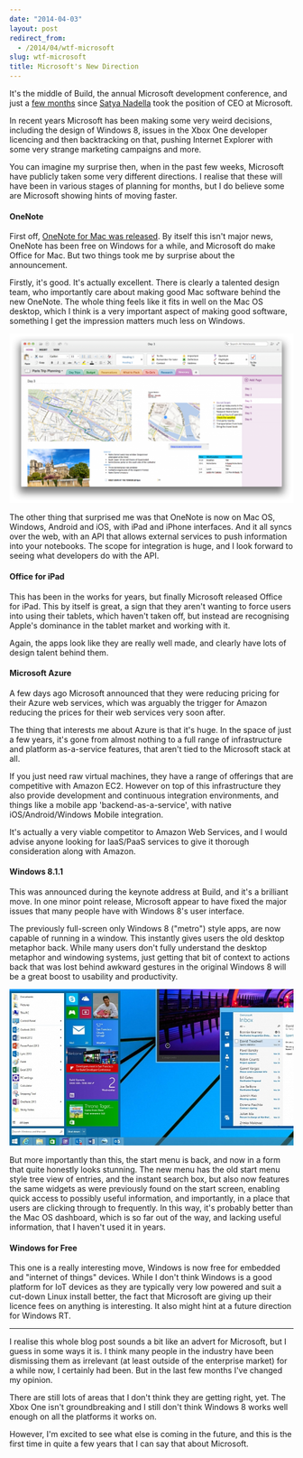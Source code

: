 ```yaml
---
date: "2014-04-03"
layout: post
redirect_from:
  - /2014/04/wtf-microsoft
slug: wtf-microsoft
title: Microsoft's New Direction
---
```


It's the middle of Build, the annual Microsoft development conference, and just a [few months](http://www.microsoft.com/en-us/news/press/2014/feb14/02-04newspr.aspx) since [Satya Nadella](https://www.microsoft.com/en-us/news/ceo/index.html) took the position of CEO at Microsoft.

In recent years Microsoft has been making some very weird decisions, including the design of Windows 8, issues in the Xbox One developer licencing and then backtracking on that, pushing Internet Explorer with some very strange marketing campaigns and more.

You can imagine my surprise then, when in the past few weeks, Microsoft have publicly taken some very different directions. I realise that these will have been in various stages of planning for months, but I do believe some are Microsoft showing hints of moving faster.

#### OneNote

First off, [OneNote for Mac was released](http://blogs.office.com/2014/03/17/introducing-onenote-for-mac/). By itself this isn't major news, OneNote has been free on Windows for a while, and Microsoft do make Office for Mac. But two things took me by surprise about the announcement.

Firstly, it's good. It's actually excellent. There is clearly a talented design team, who importantly care about making good Mac software behind the new OneNote. The whole thing feels like it fits in well on the Mac OS desktop, which I think is a very important aspect of making good software, something I get the impression matters much less on Windows.

![Microsoft OneNote](images/onenote.png)

The other thing that surprised me was that OneNote is now on Mac OS, Windows, Android and iOS, with iPad and iPhone interfaces. And it all syncs over the web, with an API that allows external services to push information into your notebooks. The scope for integration is huge, and I look forward to seeing what developers do with the API.

#### Office for iPad

This has been in the works for years, but finally Microsoft released Office for iPad. This by itself is great, a sign that they aren't wanting to force users into using their tablets, which haven't taken off, but instead are recognising Apple's dominance in the tablet market and working with it.

Again, the apps look like they are really well made, and clearly have lots of design talent behind them.

#### Microsoft Azure

A few days ago Microsoft announced that they were reducing pricing for their Azure web services, which was arguably the trigger for Amazon reducing the prices for their web services very soon after.

The thing that interests me about Azure is that it's huge. In the space of just a few years, it's gone from almost nothing to a full range of infrastructure and platform as-a-service features, that aren't tied to the Microsoft stack at all.

If you just need raw virtual machines, they have a range of offerings that are competitive with Amazon EC2. However on top of this infrastructure they also provide development and continuous integration environments, and things like a mobile app 'backend-as-a-service', with native iOS/Android/Windows Mobile integration.

It's actually a very viable competitor to Amazon Web Services, and I would advise anyone looking for IaaS/PaaS services to give it thorough consideration along with Amazon.

#### Windows 8.1.1

This was announced during the keynote address at Build, and it's a brilliant move. In one minor point release, Microsoft appear to have fixed the major issues that many people have with Windows 8's user interface.

The previously full-screen only Windows 8 ("metro") style apps, are now capable of running in a window. This instantly gives users the old desktop metaphor back. While many users don't fully understand the desktop metaphor and windowing systems, just getting that bit of context to actions back that was lost behind awkward gestures in the original Windows 8 will be a great boost to usability and productivity.

![Windows 8](images/windows8.jpg)

But more importantly than this, the start menu is back, and now in a form that quite honestly looks stunning. The new menu has the old start menu style tree view of entries, and the instant search box, but also now features the same widgets as were previously found on the start screen, enabling quick access to possibly useful information, and importantly, in a place that users are clicking through to frequently. In this way, it's probably better than the Mac OS dashboard, which is so far out of the way, and lacking useful information, that I haven't used it in years.

#### Windows for Free

This one is a really interesting move, Windows is now free for embedded and "internet of things" devices. While I don't think Windows is a good platform for IoT devices as they are typically very low powered and suit a cut-down Linux install better, the fact that Microsoft are giving up their licence fees on anything is interesting. It also might hint at a future direction for Windows RT.

---

I realise this whole blog post sounds a bit like an advert for Microsoft, but I guess in some ways it is. I think many people in the industry have been dismissing them as irrelevant (at least outside of the enterprise market) for a while now, I certainly had been. But in the last few months I've changed my opinion.

There are still lots of areas that I don't think they are getting right, yet. The Xbox One isn't groundbreaking and I still don't think Windows 8 works well enough on all the platforms it works on.

However, I'm excited to see what else is coming in the future, and this is the first time in quite a few years that I can say that about Microsoft.
